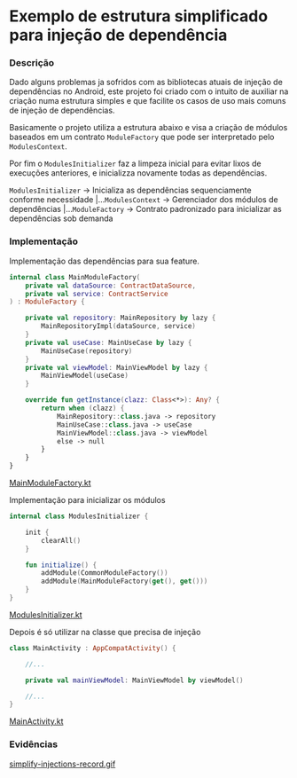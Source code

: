 # Exemplo de estrutura simplificado para injeção de dependência

### Descrição

Dado alguns problemas ja sofridos com as bibliotecas atuais de injeção de dependências no Android, 
este projeto foi criado com o intuito de auxiliar na criação numa estrutura simples e que facilite
os casos de uso mais comuns de injeção de dependências.

Basicamente o projeto utiliza a estrutura abaixo e visa a criação de módulos baseados em um contrato
`ModuleFactory` que pode ser interpretado pelo `ModulesContext`. 

Por fim o `ModulesInitializer` faz a limpeza inicial para evitar lixos de execuções anteriores, e 
inicializza novamente todas as dependências.

`ModulesInitializer` -> Inicializa as dependências sequenciamente conforme necessidade
    |...`ModulesContext` -> Gerenciador dos módulos de dependências
        |...`ModuleFactory` -> Contrato padronizado para inicializar as dependências sob demanda

### Implementação

Implementação das dependências para sua feature.

```kotlin
internal class MainModuleFactory(
    private val dataSource: ContractDataSource,
    private val service: ContractService
) : ModuleFactory {

    private val repository: MainRepository by lazy {
        MainRepositoryImpl(dataSource, service)
    }
    private val useCase: MainUseCase by lazy {
        MainUseCase(repository)
    }
    private val viewModel: MainViewModel by lazy {
        MainViewModel(useCase)
    }

    override fun getInstance(clazz: Class<*>): Any? {
        return when (clazz) {
            MainRepository::class.java -> repository
            MainUseCase::class.java -> useCase
            MainViewModel::class.java -> viewModel
            else -> null
        }
    }
}
```
[MainModuleFactory.kt](\simplify-injections\app\src\main\java\com\example\simplifyinjections\di\features\MainModuleFactory.kt)

Implementação para inicializar os módulos

```kotlin
internal class ModulesInitializer {

    init {
        clearAll()
    }

    fun initialize() {
        addModule(CommonModuleFactory())
        addModule(MainModuleFactory(get(), get()))
    }
}
```
[ModulesInitializer.kt](\simplify-injections\app\src\main\java\com\example\simplifyinjections\di\ModulesInitializer.kt)

Depois é só utilizar na classe que precisa de injeção

```kotlin
class MainActivity : AppCompatActivity() {

    //...

    private val mainViewModel: MainViewModel by viewModel()

    //...
}
```
[MainActivity.kt](\simplify-injections\app\src\main\java\com\example\simplifyinjections\ui\main\MainActivity.kt)

### Evidências

[simplify-injections-record.gif](\simplify-injections\docs\gifs\simplify-injections-record.gif)
